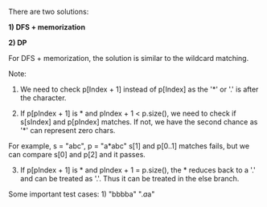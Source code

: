 There are two solutions:

**1) DFS + memorization**

**2) DP**

For DFS + memorization, the solution is similar to the wildcard matching.

Note:

1) We need to check p[Index + 1] instead of p[Index] as the '*' or '.' is after the character.

2) If p[pIndex + 1] is * and pIndex + 1 < p.size(), we need to check if s[sIndex] and p[pIndex] matches. If not, we have the second chance as '*' can represent zero chars.

For example, s = "abc", p = "a*abc"
s[1] and p[0..1] matches fails, but we can compare s[0] and p[2] and it passes.


3) If p[pIndex + 1] is * and pIndex + 1 = p.size(), the * reduces back to a '.' and can be treated as '.'. Thus it can be treated in the else branch.


Some important test cases:
1)
"bbbba"
".*a*a"